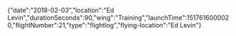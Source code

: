 {"date":"2018-02-03","location":"Ed Levin","durationSeconds":90,"wing":"Training","launchTime":1517616000020,"flightNumber":21,"type":"flightlog","flying-location":"Ed Levin"}
